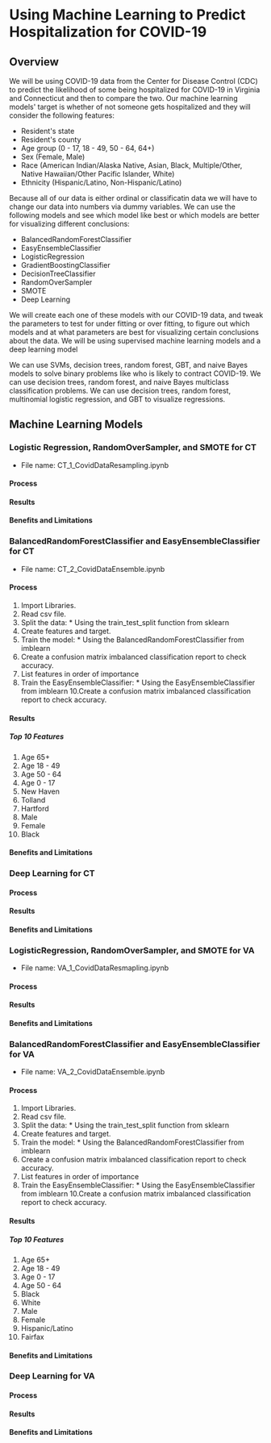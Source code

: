 # Using Machine Learning to Predict Hospitalization for COVID-19

## Overview

  We will be using COVID-19 data from the Center for Disease Control (CDC) to predict the likelihood of some being hospitalized for COVID-19 in Virginia and Connecticut and then to compare the two. Our machine learning models' target is whether of not someone gets hospitalized and they will consider the following features:
  
  * Resident's state
  * Resident's county
  * Age group (0 - 17, 18 - 49, 50 - 64, 64+)
  * Sex (Female, Male)
  * Race (American Indian/Alaska Native, Asian, Black, Multiple/Other, Native Hawaiian/Other Pacific Islander, White)
  * Ethnicity (Hispanic/Latino, Non-Hispanic/Latino)

  Because all of our data is either ordinal or classificatin data we will have to change our data into numbers via dummy variables. We can use the following models and see which model like best or which models are better for visualizing different conclusions:
  
  * BalancedRandomForestClassifier
  * EasyEnsembleClassifier
  * LogisticRegression
  * GradientBoostingClassifier
  * DecisionTreeClassifier
  * RandomOverSampler
  * SMOTE
  * Deep Learning

  We will create each one of these models with our COVID-19 data, and tweak the parameters to test for under fitting or over fitting, to figure out which models and at what parameters are best for visualizing certain conclusions about the data. We will be using supervised machine learning models and a deep learning model
  
  We can use SVMs, decision trees, random forest, GBT, and naive Bayes models to solve binary problems like who is likely to contract COVID-19. We can use decision trees, random forest, and naive Bayes multiclass classification problems. We can use decision trees, random forest, multinomial logistic regression, and GBT to visualize regressions.
  

## Machine Learning Models

### Logistic Regression, RandomOverSampler, and SMOTE for CT
  * File name: CT_1_CovidDataResampling.ipynb
#### Process
#### Results
#### Benefits and Limitations

### BalancedRandomForestClassifier and EasyEnsembleClassifier for CT
  * File name: CT_2_CovidDataEnsemble.ipynb
#### Process
  1. Import Libraries.
  2. Read csv file.
  3. Split the data:
    * Using the train_test_split function from sklearn
  5. Create features and target.
  6. Train the model:
    * Using the BalancedRandomForestClassifier from imblearn
  7. Create a confusion matrix imbalanced classification report to check accuracy.
  8. List features in order of importance
  9. Train the EasyEnsembleClassifier:
    * Using the EasyEnsembleClassifier from imblearn
  10.Create a confusion matrix imbalanced classification report to check accuracy.
#### Results
##### Top 10 Features
  1. Age 65+
  2. Age 18 - 49
  3. Age 50 - 64
  4. Age 0 - 17
  5. New Haven
  6. Tolland
  7. Hartford
  8. Male
  9. Female
  10. Black
#### Benefits and Limitations

### Deep Learning for CT
#### Process
#### Results
#### Benefits and Limitations

### LogisticRegression, RandomOverSampler, and SMOTE for VA
   * File name: VA_1_CovidDataResmapling.ipynb
#### Process
#### Results
#### Benefits and Limitations

### BalancedRandomForestClassifier and EasyEnsembleClassifier for VA
  * File name: VA_2_CovidDataEnsemble.ipynb
#### Process
  1. Import Libraries.
  2. Read csv file.
  3. Split the data:
    * Using the train_test_split function from sklearn
  5. Create features and target.
  6. Train the model:
    * Using the BalancedRandomForestClassifier from imblearn
  7. Create a confusion matrix imbalanced classification report to check accuracy.
  8. List features in order of importance
  9. Train the EasyEnsembleClassifier:
    * Using the EasyEnsembleClassifier from imblearn
  10.Create a confusion matrix imbalanced classification report to check accuracy.
#### Results
##### Top 10 Features
  1. Age 65+
  2. Age 18 - 49
  3. Age 0 - 17
  4. Age 50 - 64
  5. Black
  6. White
  7. Male 
  8. Female
  9. Hispanic/Latino
  10. Fairfax
#### Benefits and Limitations

### Deep Learning for VA
#### Process
#### Results
#### Benefits and Limitations
